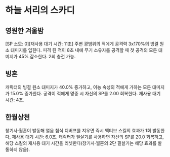 # 하늘 서리의 스카디

## 영원한 겨울밤

[SP 소모: 0][재사용 대기 시간: 11초] 주변 광범위의 적에게 공격력 3x170%의 빙결 원소 대미지를 입힌다. 피격 된 적이 8초 내에 무기 소유자를 공격할 때 첫 공격의 모든 대미지가 45% 감소한다. 2회 충전 가능.

## 빙혼

캐릭터의 빙결 원소 대미지가 40.0% 증가하고, 이능 속성의 적에게 가하는 모든 대미지가 15.0% 증가한다. 공격이 적에게 명중 시 자신의 SP를 2.00 회복한다. 재사용 대기 시간: 4초.

## 한월상천

창기사·월혼이 발동해 얼음 침식 디버프를 지우면 즉시 액티브 스킬의 효과가 1회 발동한다, 재사용 대기 시간: 6.0초. 캐릭터가 필살기를 사용하면 자신의 SP를 20.0 회복하고, 해당 스킬의 재사용 대기 시간을 리셋한다(창기사·월혼의 2단 필살기는 해당 효과를 발동하지 않음).
